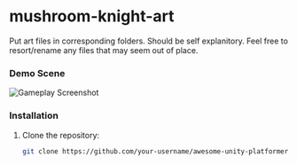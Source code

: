 # mushroom-knight-art
Put art files in corresponding folders. Should be self explanitory. Feel free to resort/rename any files that may seem out of place.

### Demo Scene
![Gameplay Screenshot](Demo-Scenes/gameplay.png)

### Installation

1. Clone the repository:

   ```bash
   git clone https://github.com/your-username/awesome-unity-platformer.git
